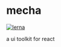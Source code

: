 # mecha
[![lerna](https://img.shields.io/badge/maintained%20with-lerna-cc00ff.svg)](https://lernajs.io/)

a ui toolkit for react
